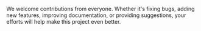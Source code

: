 We welcome contributions from everyone. Whether it's fixing bugs, adding new features, improving documentation, or providing suggestions, your efforts will help make this project even better.
